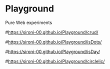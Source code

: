 # Playground
Pure Web experiments

#https://sironi-00.github.io/Playground/crud/

#https://sironi-00.github.io/Playground/isDots/

#https://sironi-00.github.io/Playground/isDay/

#https://sironi-00.github.io/Playground/circlelic/
